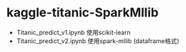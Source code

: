 # kaggle-titanic-SparkMllib
* Titanic_predict_v1.ipynb 使用scikit-learn
* Titanic_predict_v2.ipynb 使用spark-mllib (dataframe格式)
